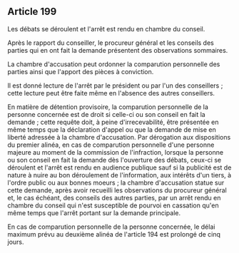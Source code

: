 Article 199
----
Les débats se déroulent et l'arrêt est rendu en chambre du conseil.

Après le rapport du conseiller, le procureur général et les conseils des parties
qui en ont fait la demande présentent des observations sommaires.

La chambre d'accusation peut ordonner la comparution personnelle des parties
ainsi que l'apport des pièces à conviction.

Il est donné lecture de l'arrêt par le président ou par l'un des conseillers ;
cette lecture peut être faite même en l'absence des autres conseillers.

En matière de détention provisoire, la comparution personnelle de la personne
concernée est de droit si celle-ci ou son conseil en fait la demande ; cette
requête doit, à peine d'irrecevabilité, être présentée en même temps que la
déclaration d'appel ou que la demande de mise en liberté adressée à la chambre
d'accusation. Par dérogation aux dispositions du premier alinéa, en cas de
comparution personnelle d'une personne majeure au moment de la commission de
l'infraction, lorsque la personne ou son conseil en fait la demande dès
l'ouverture des débats, ceux-ci se déroulent et l'arrêt est rendu en audience
publique sauf si la publicité est de nature à nuire au bon déroulement de
l'information, aux intérêts d'un tiers, à l'ordre public ou aux bonnes moeurs ;
la chambre d'accusation statue sur cette demande, après avoir recueilli les
observations du procureur général et, le cas échéant, des conseils des autres
parties, par un arrêt rendu en chambre du conseil qui n'est susceptible de
pourvoi en cassation qu'en même temps que l'arrêt portant sur la demande
principale.

En cas de comparution personnelle de la personne concernée, le délai maximum
prévu au deuxième alinéa de l'article 194 est prolongé de cinq jours.
